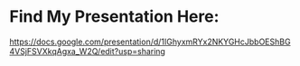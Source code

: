 # Find My Presentation Here: 
https://docs.google.com/presentation/d/1IGhyxmRYx2NKYGHcJbbOEShBG4VSjFSVXkqAgxa_W2Q/edit?usp=sharing
